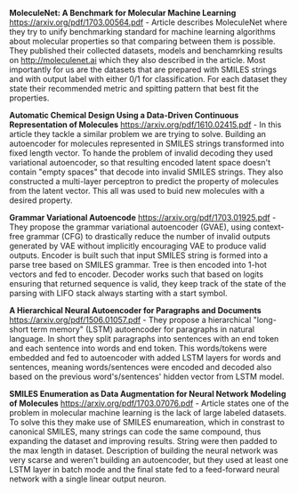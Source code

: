 **MoleculeNet: A Benchmark for Molecular Machine Learning** https://arxiv.org/pdf/1703.00564.pdf - Article describes MoleculeNet where they try to unify benchmarking standard for machine learning algorithms about molecular properties so that comparing between them is possible. They published their collected datasets, models and benchamrking results on http://moleculenet.ai which they also described in the article. Most importantly for us are the datasets that  are prepared with SMILES strings and with output label with either 0/1 for classification. For each dataset they state their recommended metric and spitting pattern that best fit the properties. 

**Automatic Chemical Design Using a Data-Driven Continuous Representation of Molecules** https://arxiv.org/pdf/1610.02415.pdf - In this article they tackle a similar problem we are trying to solve. Building an autoencoder for molecules represented in SMILES strings transformed into fixed length vector. To hande the problem of invalid decoding they used variational autoencoder, so that resulting encoded latent space doesn't contain "empty spaces" that decode into invalid SMILES strings. They also constructed a multi-layer perceptron to predict the property of molecules from the latent vector. This all was used to buid new molecules with a desired property. 

**Grammar Variational Autoencode** https://arxiv.org/pdf/1703.01925.pdf - They propose the grammar variational autoencoder (GVAE), using context-free grammar (CFG) to drastically reduce the number of invalid outputs generated by VAE without implicitly encouraging VAE to produce valid outputs. Encoder is built such that input SMILES string is formed into a parse tree based on SMILES grammar. Tree is then encoded into 1-hot vectors and fed to encoder. Decoder works such that based on logits ensuring that returned sequence is valid, they keep track of the state of the parsing with LIFO stack always starting with a start symbol. 

**A Hierarchical Neural Autoencoder for Paragraphs and Documents** https://arxiv.org/pdf/1506.01057.pdf - They propose a hierarchical "long-short term memory" (LSTM) autoencoder for paragraphs in natural language. In short they split paragraphs into sentences with an end token and each sentence into words and end token. This words/tokens were embedded and fed to autoencoder with added LSTM layers for words and sentences, meaning words/sentences were encoded and decoded also based on the previous word's/sentences' hidden vector from LSTM model.

**SMILES Enumeration as Data Augmentation for Neural Network Modeling of Molecules** https://arxiv.org/pdf/1703.07076.pdf - Article states one of the problem in molecular machine learning is the lack of large labeled datasets. To solve this they make use of SMILES enumareation, which in constrast to canonical SMILES, many strings can code the same compound, thus expanding the dataset and improving results. String were then padded to the max length in dataset. Description of building the neural network was very scarse and weren't building an autoencoder, but they used at least one LSTM layer in batch mode and the final state fed to a feed-forward neural network with a single linear output neuron.